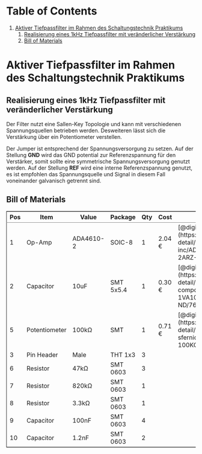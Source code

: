 
# Table of Contents

1.  [Aktiver Tiefpassfilter im Rahmen des Schaltungstechnik Praktikums](#org2ca6da9)
    1.  [Realisierung eines 1kHz Tiefpassfilter mit veränderlicher Verstärkung](#orgb551641)
    2.  [Bill of Materials](#orga90318e)


<a id="org2ca6da9"></a>

# Aktiver Tiefpassfilter im Rahmen des Schaltungstechnik Praktikums


<a id="orgb551641"></a>

## Realisierung eines 1kHz Tiefpassfilter mit veränderlicher Verstärkung

Der Filter nutzt eine Sallen-Key Topologie und kann mit verschiedenen Spannungsquellen betrieben werden.
Desweiteren lässt sich die Verstärkung über ein Potentiometer verstellen.

Der Jumper ist entsprechend der Spannungsversorgung zu setzen. Auf der Stellung **GND** wird das GND potential
zur Referenzspannung für den Verstärker, somit sollte eine symmetrische Spannungsversorgung genutzt werden.
Auf der Stellung **REF** wird eine interne Referenzspannung genutzt, es ist empfohlen das Spannungsquelle und
Signal in diesem Fall voneinander galvanisch getrennt sind.


<a id="orga90318e"></a>

## Bill of Materials

<table border="2" cellspacing="0" cellpadding="6" rules="groups" frame="hsides">


<colgroup>
<col  class="org-right" />

<col  class="org-left" />

<col  class="org-left" />

<col  class="org-left" />

<col  class="org-right" />

<col  class="org-left" />

<col  class="org-left" />
</colgroup>
<thead>
<tr>
<th scope="col" class="org-right">Pos</th>
<th scope="col" class="org-left">Item</th>
<th scope="col" class="org-left">Value</th>
<th scope="col" class="org-left">Package</th>
<th scope="col" class="org-right">Qty</th>
<th scope="col" class="org-left">Cost</th>
<th scope="col" class="org-left">Link</th>
</tr>
</thead>

<tbody>
<tr>
<td class="org-right">1</td>
<td class="org-left">Op-Amp</td>
<td class="org-left">ADA4610-2</td>
<td class="org-left">SOIC-8</td>
<td class="org-right">1</td>
<td class="org-left">2.04 €</td>
<td class="org-left">[@digikey](https://www.digikey.de/product-detail/de/analog-devices-inc/ADA4062-2ARZ/ADA4062-2ARZ-ND/1979393)</td>
</tr>


<tr>
<td class="org-right">2</td>
<td class="org-left">Capacitor</td>
<td class="org-left">10uF</td>
<td class="org-left">SMT 5x5.4</td>
<td class="org-right">1</td>
<td class="org-left">0.30 €</td>
<td class="org-left">[@digikey](https://www.digikey.de/product-detail/de/panasonic-electronic-components/EEE-1VA100WR/PCE3948CT-ND/766324)</td>
</tr>


<tr>
<td class="org-right">5</td>
<td class="org-left">Potentiometer</td>
<td class="org-left">100kΩ</td>
<td class="org-left">SMT</td>
<td class="org-right">1</td>
<td class="org-left">0.71 €</td>
<td class="org-left">[@digikey](https://www.digikey.de/product-detail/de/vishay-sfernice/TS53YL104MR10/TS53YL-100KCT-ND/1587994)</td>
</tr>


<tr>
<td class="org-right">3</td>
<td class="org-left">Pin Header</td>
<td class="org-left">Male</td>
<td class="org-left">THT 1x3</td>
<td class="org-right">3</td>
<td class="org-left">&#xa0;</td>
<td class="org-left">&#xa0;</td>
</tr>


<tr>
<td class="org-right">6</td>
<td class="org-left">Resistor</td>
<td class="org-left">47kΩ</td>
<td class="org-left">SMT 0603</td>
<td class="org-right">3</td>
<td class="org-left">&#xa0;</td>
<td class="org-left">&#xa0;</td>
</tr>


<tr>
<td class="org-right">7</td>
<td class="org-left">Resistor</td>
<td class="org-left">820kΩ</td>
<td class="org-left">SMT 0603</td>
<td class="org-right">1</td>
<td class="org-left">&#xa0;</td>
<td class="org-left">&#xa0;</td>
</tr>


<tr>
<td class="org-right">8</td>
<td class="org-left">Resistor</td>
<td class="org-left">3.3kΩ</td>
<td class="org-left">SMT 0603</td>
<td class="org-right">1</td>
<td class="org-left">&#xa0;</td>
<td class="org-left">&#xa0;</td>
</tr>


<tr>
<td class="org-right">9</td>
<td class="org-left">Capacitor</td>
<td class="org-left">100nF</td>
<td class="org-left">SMT 0603</td>
<td class="org-right">4</td>
<td class="org-left">&#xa0;</td>
<td class="org-left">&#xa0;</td>
</tr>


<tr>
<td class="org-right">10</td>
<td class="org-left">Capacitor</td>
<td class="org-left">1.2nF</td>
<td class="org-left">SMT 0603</td>
<td class="org-right">2</td>
<td class="org-left">&#xa0;</td>
<td class="org-left">&#xa0;</td>
</tr>
</tbody>
</table>

